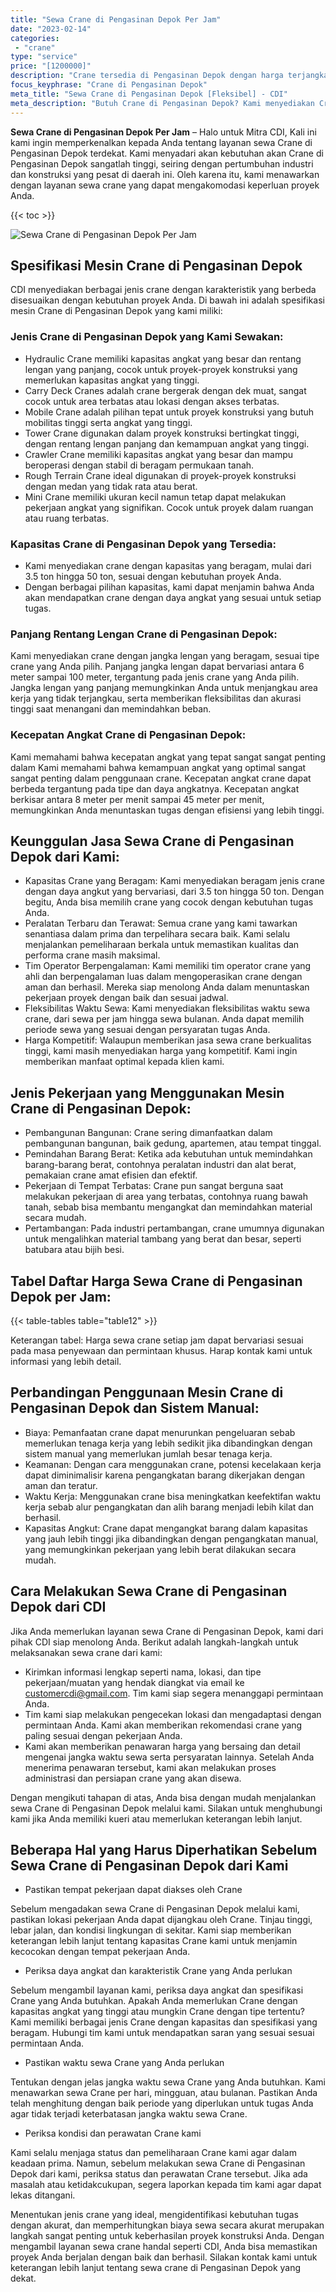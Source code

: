 ```yaml
---
title: "Sewa Crane di Pengasinan Depok Per Jam"
date: "2023-02-14"
categories:
 - "crane"
type: "service"
price: "[1200000]"
description: "Crane tersedia di Pengasinan Depok dengan harga terjangkau. Crane cocok untuk mendukung proyek sebagai peralatan angkat yang kuat. Hubungi kami untuk info lengkap."
focus_keyphrase: "Crane di Pengasinan Depok"
meta_title: "Sewa Crane di Pengasinan Depok [Fleksibel] - CDI"
meta_description: "Butuh Crane di Pengasinan Depok? Kami menyediakan Crane berkualitas untuk pengangkatan berat. Nikmati harga terbaik hari ini."
---
```


**Sewa Crane di Pengasinan Depok Per Jam** – Halo untuk Mitra CDI, Kali ini kami ingin memperkenalkan kepada Anda tentang layanan sewa Crane di Pengasinan Depok terdekat. Kami menyadari akan kebutuhan akan Crane di Pengasinan Depok sangatlah tinggi, seiring dengan pertumbuhan industri dan konstruksi yang pesat di daerah ini. Oleh karena itu, kami menawarkan dengan layanan sewa crane yang dapat mengakomodasi keperluan proyek Anda.

{{< toc >}}

![Sewa Crane di Pengasinan Depok Per Jam](/images/crane/crane-29.jpg)

## Spesifikasi Mesin Crane di Pengasinan Depok

CDI menyediakan berbagai jenis crane dengan karakteristik yang berbeda disesuaikan dengan kebutuhan proyek Anda. Di bawah ini adalah spesifikasi mesin Crane di Pengasinan Depok yang kami miliki:

### Jenis Crane di Pengasinan Depok yang Kami Sewakan:

*   Hydraulic Crane memiliki kapasitas angkat yang besar dan rentang lengan yang panjang, cocok untuk proyek-proyek konstruksi yang memerlukan kapasitas angkat yang tinggi.
*   Carry Deck Cranes adalah crane bergerak dengan dek muat, sangat cocok untuk area terbatas atau lokasi dengan akses terbatas.
*   Mobile Crane adalah pilihan tepat untuk proyek konstruksi yang butuh mobilitas tinggi serta angkat yang tinggi.
*   Tower Crane digunakan dalam proyek konstruksi bertingkat tinggi, dengan rentang lengan panjang dan kemampuan angkat yang tinggi.
*   Crawler Crane memiliki kapasitas angkat yang besar dan mampu beroperasi dengan stabil di beragam permukaan tanah.
*   Rough Terrain Crane ideal digunakan di proyek-proyek konstruksi dengan medan yang tidak rata atau berat.
*   Mini Crane memiliki ukuran kecil namun tetap dapat melakukan pekerjaan angkat yang signifikan. Cocok untuk proyek dalam ruangan atau ruang terbatas.

### Kapasitas Crane di Pengasinan Depok yang Tersedia:

*   Kami menyediakan crane dengan kapasitas yang beragam, mulai dari 3.5 ton hingga 50 ton, sesuai dengan kebutuhan proyek Anda.
*   Dengan berbagai pilihan kapasitas, kami dapat menjamin bahwa Anda akan mendapatkan crane dengan daya angkat yang sesuai untuk setiap tugas.

### Panjang Rentang Lengan Crane di Pengasinan Depok:

Kami menyediakan crane dengan jangka lengan yang beragam, sesuai tipe crane yang Anda pilih. Panjang jangka lengan dapat bervariasi antara 6 meter sampai 100 meter, tergantung pada jenis crane yang Anda pilih. Jangka lengan yang panjang memungkinkan Anda untuk menjangkau area kerja yang tidak terjangkau, serta memberikan fleksibilitas dan akurasi tinggi saat menangani dan memindahkan beban.

### Kecepatan Angkat Crane di Pengasinan Depok:

Kami memahami bahwa kecepatan angkat yang tepat sangat sangat penting dalam Kami memahami bahwa kemampuan angkat yang optimal sangat sangat penting dalam penggunaan crane. Kecepatan angkat crane dapat berbeda tergantung pada tipe dan daya angkatnya. Kecepatan angkat berkisar antara 8 meter per menit sampai 45 meter per menit, memungkinkan Anda menuntaskan tugas dengan efisiensi yang lebih tinggi.

## Keunggulan Jasa Sewa Crane di Pengasinan Depok dari Kami:

*   Kapasitas Crane yang Beragam: Kami menyediakan beragam jenis crane dengan daya angkut yang bervariasi, dari 3.5 ton hingga 50 ton. Dengan begitu, Anda bisa memilih crane yang cocok dengan kebutuhan tugas Anda.
*   Peralatan Terbaru dan Terawat: Semua crane yang kami tawarkan senantiasa dalam prima dan terpelihara secara baik. Kami selalu menjalankan pemeliharaan berkala untuk memastikan kualitas dan performa crane masih maksimal.
*   Tim Operator Berpengalaman: Kami memiliki tim operator crane yang ahli dan berpengalaman luas dalam mengoperasikan crane dengan aman dan berhasil. Mereka siap menolong Anda dalam menuntaskan pekerjaan proyek dengan baik dan sesuai jadwal.
*   Fleksibilitas Waktu Sewa: Kami menyediakan fleksibilitas waktu sewa crane, dari sewa per jam hingga sewa bulanan. Anda dapat memilih periode sewa yang sesuai dengan persyaratan tugas Anda.
*   Harga Kompetitif: Walaupun memberikan jasa sewa crane berkualitas tinggi, kami masih menyediakan harga yang kompetitif. Kami ingin memberikan manfaat optimal kepada klien kami.

## Jenis Pekerjaan yang Menggunakan Mesin Crane di Pengasinan Depok:

*   Pembangunan Bangunan: Crane sering dimanfaatkan dalam pembangunan bangunan, baik gedung, apartemen, atau tempat tinggal.
*   Pemindahan Barang Berat: Ketika ada kebutuhan untuk memindahkan barang-barang berat, contohnya peralatan industri dan alat berat, pemakaian crane amat efisien dan efektif.
*   Pekerjaan di Tempat Terbatas: Crane pun sangat berguna saat melakukan pekerjaan di area yang terbatas, contohnya ruang bawah tanah, sebab bisa membantu mengangkat dan memindahkan material secara mudah.
*   Pertambangan: Pada industri pertambangan, crane umumnya digunakan untuk mengalihkan material tambang yang berat dan besar, seperti batubara atau bijih besi.

## Tabel Daftar Harga Sewa Crane di Pengasinan Depok per Jam:

{{< table-tables table="table12" >}}

Keterangan tabel: Harga sewa crane setiap jam dapat bervariasi sesuai pada masa penyewaan dan permintaan khusus. Harap kontak kami untuk informasi yang lebih detail.

## Perbandingan Penggunaan Mesin Crane di Pengasinan Depok dan Sistem Manual:

*   Biaya: Pemanfaatan crane dapat menurunkan pengeluaran sebab memerlukan tenaga kerja yang lebih sedikit jika dibandingkan dengan sistem manual yang memerlukan jumlah besar tenaga kerja.
*   Keamanan: Dengan cara menggunakan crane, potensi kecelakaan kerja dapat diminimalisir karena pengangkatan barang dikerjakan dengan aman dan teratur.
*   Waktu Kerja: Menggunakan crane bisa meningkatkan keefektifan waktu kerja sebab alur pengangkatan dan alih barang menjadi lebih kilat dan berhasil.
*   Kapasitas Angkut: Crane dapat mengangkat barang dalam kapasitas yang jauh lebih tinggi jika dibandingkan dengan pengangkatan manual, yang memungkinkan pekerjaan yang lebih berat dilakukan secara mudah.

## Cara Melakukan Sewa Crane di Pengasinan Depok dari CDI

Jika Anda memerlukan layanan sewa Crane di Pengasinan Depok, kami dari pihak CDI siap menolong Anda. Berikut adalah langkah-langkah untuk melaksanakan sewa crane dari kami:

*   Kirimkan informasi lengkap seperti nama, lokasi, dan tipe pekerjaan/muatan yang hendak diangkat via email ke customercdi@gmail.com. Tim kami siap segera menanggapi permintaan Anda.
*   Tim kami siap melakukan pengecekan lokasi dan mengadaptasi dengan permintaan Anda. Kami akan memberikan rekomendasi crane yang paling sesuai dengan pekerjaan Anda.
*   Kami akan memberikan penawaran harga yang bersaing dan detail mengenai jangka waktu sewa serta persyaratan lainnya. Setelah Anda menerima penawaran tersebut, kami akan melakukan proses administrasi dan persiapan crane yang akan disewa.

Dengan mengikuti tahapan di atas, Anda bisa dengan mudah menjalankan sewa Crane di Pengasinan Depok melalui kami. Silakan untuk menghubungi kami jika Anda memiliki kueri atau memerlukan keterangan lebih lanjut.

## Beberapa Hal yang Harus Diperhatikan Sebelum Sewa Crane di Pengasinan Depok dari Kami

*   Pastikan tempat pekerjaan dapat diakses oleh Crane

Sebelum mengadakan sewa Crane di Pengasinan Depok melalui kami, pastikan lokasi pekerjaan Anda dapat dijangkau oleh Crane. Tinjau tinggi, lebar jalan, dan kondisi lingkungan di sekitar. Kami siap memberikan keterangan lebih lanjut tentang kapasitas Crane kami untuk menjamin kecocokan dengan tempat pekerjaan Anda.
*   Periksa daya angkat dan karakteristik Crane yang Anda perlukan

Sebelum mengambil layanan kami, periksa daya angkat dan spesifikasi Crane yang Anda butuhkan. Apakah Anda memerlukan Crane dengan kapasitas angkat yang tinggi atau mungkin Crane dengan tipe tertentu? Kami memiliki berbagai jenis Crane dengan kapasitas dan spesifikasi yang beragam. Hubungi tim kami untuk mendapatkan saran yang sesuai sesuai permintaan Anda.
*   Pastikan waktu sewa Crane yang Anda perlukan

Tentukan dengan jelas jangka waktu sewa Crane yang Anda butuhkan. Kami menawarkan sewa Crane per hari, mingguan, atau bulanan. Pastikan Anda telah menghitung dengan baik periode yang diperlukan untuk tugas Anda agar tidak terjadi keterbatasan jangka waktu sewa Crane.
*   Periksa kondisi dan perawatan Crane kami

Kami selalu menjaga status dan pemeliharaan Crane kami agar dalam keadaan prima. Namun, sebelum melakukan sewa Crane di Pengasinan Depok dari kami, periksa status dan perawatan Crane tersebut. Jika ada masalah atau ketidakcukupan, segera laporkan kepada tim kami agar dapat lekas ditangani.

Menentukan jenis crane yang ideal, mengidentifikasi kebutuhan tugas dengan akurat, dan memperhitungkan biaya sewa secara akurat merupakan langkah sangat penting untuk keberhasilan proyek konstruksi Anda. Dengan mengambil layanan sewa crane handal seperti CDI, Anda bisa memastikan proyek Anda berjalan dengan baik dan berhasil. Silakan kontak kami untuk keterangan lebih lanjut tentang sewa crane di Pengasinan Depok yang dekat.